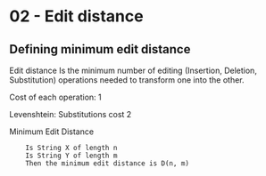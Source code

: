 # 02 - Edit distance

## Defining minimum edit distance

Edit distance
        Is the minimum number of editing (Insertion, Deletion, Substitution) operations needed to transform one into the other.

Cost of each operation: 1

Levenshtein:
        Substitutions cost 2

Minimum Edit Distance

        Is String X of length n
        Is String Y of length m
        Then the minimum edit distance is D(n, m)
